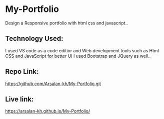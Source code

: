# My-Portfolio

Design a Responsive portfolio with html css and javascript..

## Technology Used:
I used VS code as a code editior and Web development tools such as Html CSS and JavaScript for better UI
I used Bootstrap and JQuery as well..

## Repo Link:
https://github.com/Arsalan-kh/My-Portfolio.git

## Live link:
https://arsalan-kh.github.io/My-Portfolio/
